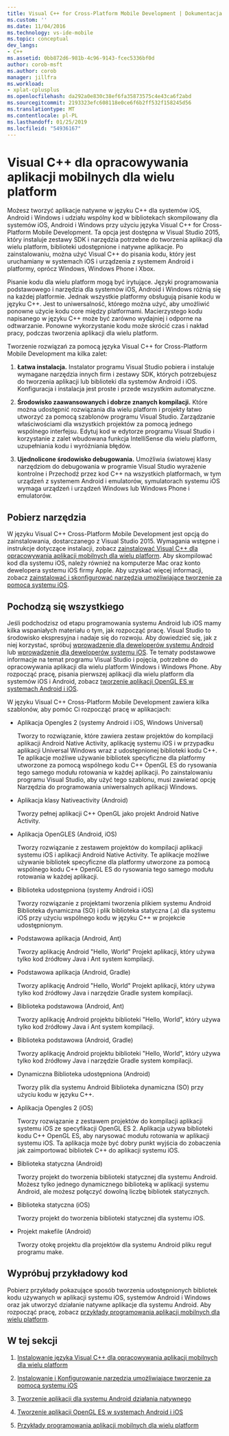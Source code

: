 ```yaml
---
title: Visual C++ for Cross-Platform Mobile Development | Dokumentacja firmy Microsoft
ms.custom: ''
ms.date: 11/04/2016
ms.technology: vs-ide-mobile
ms.topic: conceptual
dev_langs:
- C++
ms.assetid: 0bb872d6-981b-4c96-9143-fcec5336bf0d
author: corob-msft
ms.author: corob
manager: jillfra
ms.workload:
- xplat-cplusplus
ms.openlocfilehash: da292a0e830c38ef6fa35873575c4e43ca6f2abd
ms.sourcegitcommit: 2193323efc608118e0ce6f6b2ff532f158245d56
ms.translationtype: MT
ms.contentlocale: pl-PL
ms.lasthandoff: 01/25/2019
ms.locfileid: "54936167"
---
```

# <a name="visual-c-for-cross-platform-mobile-development"></a>Visual C++ dla opracowywania aplikacji mobilnych dla wielu platform
Możesz tworzyć aplikacje natywne w języku C++ dla systemów iOS, Android i Windows i udziału wspólny kod w bibliotekach skompilowany dla systemów iOS, Android i Windows przy użyciu języka Visual C++ for Cross-Platform Mobile Development. Ta opcja jest dostępna w Visual Studio 2015, który instaluje zestawy SDK i narzędzia potrzebne do tworzenia aplikacji dla wielu platform, biblioteki udostępnione i natywne aplikacje. Po zainstalowaniu, można użyć Visual C++ do pisania kodu, który jest uruchamiany w systemach iOS i urządzenia z systemem Android i platformy, oprócz Windows, Windows Phone i Xbox.

 Pisanie kodu dla wielu platform mogą być irytujące. Języki programowania podstawowego i narzędzia dla systemów iOS, Android i Windows różnią się na każdej platformie. Jednak wszystkie platformy obsługują pisanie kodu w języku C++. Jest to uniwersalność, którego można użyć, aby umożliwić ponowne użycie kodu core między platformami. Macierzystego kodu napisanego w języku C++ może być zarówno wydajniej i odporne na odtwarzanie. Ponowne wykorzystanie kodu może skrócić czas i nakład pracy, podczas tworzenia aplikacji dla wielu platform.

 Tworzenie rozwiązań za pomocą języka Visual C++ for Cross-Platform Mobile Development ma kilka zalet:

1.  **Łatwa instalacja.** Instalator programu Visual Studio pobiera i instaluje wymagane narzędzia innych firm i zestawy SDK, których potrzebujesz do tworzenia aplikacji lub biblioteki dla systemów Android i iOS. Konfiguracja i instalacja jest proste i przede wszystkim automatyczne.

2.  **Środowisko zaawansowanych i dobrze znanych kompilacji.** Które można udostępnić rozwiązania dla wielu platform i projekty łatwo utworzyć za pomocą szablonów programu Visual Studio. Zarządzanie właściwościami dla wszystkich projektów za pomocą jednego wspólnego interfejsu. Edytuj kod w edytorze programu Visual Studio i korzystanie z zalet wbudowana funkcja IntelliSense dla wielu platform, uzupełniania kodu i wyróżniania błędów.

3.  **Ujednolicone środowisko debugowania.** Umożliwia światowej klasy narzędziom do debugowania w programie Visual Studio wyrażenie kontrolne i Przechodź przez kod C++ na wszystkich platformach, w tym urządzeń z systemem Android i emulatorów, symulatorach systemu iOS wymaga urządzeń i urządzeń Windows lub Windows Phone i emulatorów.

## <a name="get-the-tools"></a>Pobierz narzędzia
 W języku Visual C++ Cross-Platform Mobile Development jest opcją do zainstalowania, dostarczanego z Visual Studio 2015. Wymagania wstępne i instrukcje dotyczące instalacji, zobacz [zainstalować Visual C++ dla opracowywania aplikacji mobilnych dla wielu platform](../cross-platform/install-visual-cpp-for-cross-platform-mobile-development.md). Aby skompilować kod dla systemu iOS, należy również na komputerze Mac oraz konto dewelopera systemu iOS firmy Apple. Aby uzyskać więcej informacji, zobacz [zainstalować i skonfigurować narzędzia umożliwiające tworzenie za pomocą systemu iOS](../cross-platform/install-and-configure-tools-to-build-using-ios.md).

## <a name="come-up-to-speed"></a>Pochodzą się wszystkiego
 Jeśli podchodzisz od etapu programowania systemu Android lub iOS mamy kilka wspaniałych materiału o tym, jak rozpocząć pracę. Visual Studio to środowisko ekspresyjna i nadaje się do rozwoju. Aby dowiedzieć się, jak z niej korzystać, spróbuj [wprowadzenie dla deweloperów systemu Android](/previous-versions/windows/apps/dn275875\(v=win.10\)) lub [wprowadzenie dla deweloperów systemu iOS](/previous-versions/windows/apps/jj657966\(v=win.10\)). Te tematy podstawowe informacje na temat programu Visual Studio i pojęcia, potrzebne do opracowywania aplikacji dla wielu platform Windows i Windows Phone. Aby rozpocząć pracę, pisania pierwszej aplikacji dla wielu platform dla systemów iOS i Android, zobacz [tworzenie aplikacji OpenGL ES w systemach Android i iOS](../cross-platform/build-an-opengl-es-application-on-android-and-ios.md).

 W języku Visual C++ Cross-Platform Mobile Development zawiera kilka szablonów, aby pomóc Ci rozpocząć pracę w aplikacjach:

-   Aplikacja Opengles 2 (systemy Android i iOS, Windows Universal)

     Tworzy to rozwiązanie, które zawiera zestaw projektów do kompilacji aplikacji Android Native Activity, aplikację systemu iOS i w przypadku aplikacji Universal Windows wraz z udostępnionej biblioteki kodu C++. Te aplikacje możliwe używanie bibliotek specyficzne dla platformy utworzone za pomocą wspólnego kodu C++ OpenGL ES do rysowania tego samego modułu rotowania w każdej aplikacji. Po zainstalowaniu programu Visual Studio, aby użyć tego szablonu, musi zawierać opcję Narzędzia do programowania uniwersalnych aplikacji Windows.

-   Aplikacja klasy Nativeactivity (Android)

     Tworzy pełnej aplikacji C++ OpenGL jako projekt Android Native Activity.

-   Aplikacja OpenGLES (Android, iOS)

     Tworzy rozwiązanie z zestawem projektów do kompilacji aplikacji systemu iOS i aplikacji Android Native Activity. Te aplikacje możliwe używanie bibliotek specyficzne dla platformy utworzone za pomocą wspólnego kodu C++ OpenGL ES do rysowania tego samego modułu rotowania w każdej aplikacji.

-   Biblioteka udostępniona (systemy Android i iOS)

     Tworzy rozwiązanie z projektami tworzenia plikiem systemu Android Biblioteka dynamiczna (SO) i plik biblioteka statyczna (.a) dla systemu iOS przy użyciu wspólnego kodu w języku C++ w projekcie udostępnionym.

-   Podstawowa aplikacja (Android, Ant)

     Tworzy aplikację Android "Hello, World" Projekt aplikacji, który używa tylko kod źródłowy Java i Ant system kompilacji.

-   Podstawowa aplikacja (Android, Gradle)

     Tworzy aplikację Android "Hello, World" Projekt aplikacji, który używa tylko kod źródłowy Java i narzędzie Gradle system kompilacji.

-   Biblioteka podstawowa (Android, Ant)

     Tworzy aplikację Android projektu biblioteki "Hello, World", który używa tylko kod źródłowy Java i Ant system kompilacji.

-   Biblioteka podstawowa (Android, Gradle)

     Tworzy aplikację Android projektu biblioteki "Hello, World", który używa tylko kod źródłowy Java i narzędzie Gradle system kompilacji.

-   Dynamiczna Biblioteka udostępniona (Android)

     Tworzy plik dla systemu Android Biblioteka dynamiczna (SO) przy użyciu kodu w języku C++.

-   Aplikacja Opengles 2 (iOS)

     Tworzy rozwiązanie z zestawem projektów do kompilacji aplikacji systemu iOS ze specyfikacji OpenGL ES 2. Aplikacja używa biblioteki kodu C++ OpenGL ES, aby narysować modułu rotowania w aplikacji systemu iOS. Ta aplikacja może być dobry punkt wyjścia do zobaczenia jak zaimportować bibliotek C++ do aplikacji systemu iOS.

-   Biblioteka statyczna (Android)

     Tworzy projekt do tworzenia biblioteki statycznej dla systemu Android. Możesz tylko jednego dynamicznego biblioteką w aplikacji systemu Android, ale możesz połączyć dowolną liczbę bibliotek statycznych.

-   Biblioteka statyczna (iOS)

     Tworzy projekt do tworzenia biblioteki statycznej dla systemu iOS.

-   Projekt makefile (Android)

     Tworzy otokę projektu dla projektów dla systemu Android pliku reguł programu make.

## <a name="try-out-sample-code"></a>Wypróbuj przykładowy kod
 Pobierz przykłady pokazujące sposób tworzenia udostępnionych bibliotek kodu używanych w aplikacji systemu iOS, systemów Android i Windows oraz jak utworzyć działanie natywne aplikacje dla systemu Android. Aby rozpocząć pracę, zobacz [przykłady programowania aplikacji mobilnych dla wielu platform](../cross-platform/cross-platform-mobile-development-examples.md).

## <a name="in-this-section"></a>W tej sekcji

1.  [Instalowanie języka Visual C++ dla opracowywania aplikacji mobilnych dla wielu platform](../cross-platform/install-visual-cpp-for-cross-platform-mobile-development.md)

2.  [Instalowanie i Konfigurowanie narzędzia umożliwiające tworzenie za pomocą systemu iOS](../cross-platform/install-and-configure-tools-to-build-using-ios.md)

3.  [Tworzenie aplikacji dla systemu Android działania natywnego](../cross-platform/create-an-android-native-activity-app.md)

4.  [Tworzenie aplikacji OpenGL ES w systemach Android i iOS](../cross-platform/build-an-opengl-es-application-on-android-and-ios.md)

5.  [Przykłady programowania aplikacji mobilnych dla wielu platform](../cross-platform/cross-platform-mobile-development-examples.md)